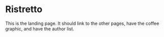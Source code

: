 # Ristretto

This is the landing page. It should link to the other pages, have the
coffee graphic, and have the author list.
